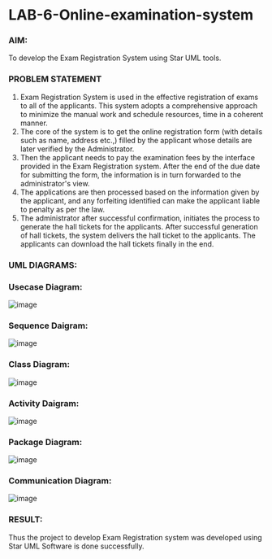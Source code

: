 # LAB-6-Online-examination-system
### AIM:
To develop the Exam Registration System using Star UML tools.
### PROBLEM STATEMENT
1. Exam Registration System is used in the effective registration of exams to all of the
applicants. This system adopts a comprehensive approach to minimize the manual work and
schedule resources, time in a coherent manner.
2. The core of the system is to get the online registration form (with details such as name,
address etc.,) filled by the applicant whose details are later verified by the Administrator.
3. Then the applicant needs to pay the examination fees by the interface provided in the
Exam Registration system. After the end of the due date for submitting the form, the
information is in turn forwarded to the administrator's view.
4. The applications are then processed based on the information given by the applicant,
and any forfeiting identified can make the applicant liable to penalty as per the law.
5. The administrator after successful confirmation, initiates the process to generate the
hall tickets for the applicants. After successful generation of hall tickets, the system delivers
the hall ticket to the applicants. The applicants can download the hall tickets finally in the end.
### UML DIAGRAMS:
### Usecase Diagram:
![image](https://github.com/Niroshassithanathan/LAB-6-Online-examination-system/assets/121418437/0ddf0e30-4fc0-49d0-a236-6dfcbb6c6e8c)

### Sequence Daigram:
![image](https://github.com/Niroshassithanathan/LAB-6-Online-examination-system/assets/121418437/1e5fdbab-6c31-4866-a2dd-056089ddde45)

### Class Diagram:
![image](https://github.com/Niroshassithanathan/LAB-6-Online-examination-system/assets/121418437/56085f3f-18eb-4ea4-a476-e3d36ec30c26)

### Activity Daigram:
![image](https://github.com/Niroshassithanathan/LAB-6-Online-examination-system/assets/121418437/ed4f205b-9194-48e9-99dd-1f17f64c159f)

### Package Diagram:
![image](https://github.com/Niroshassithanathan/LAB-6-Online-examination-system/assets/121418437/dbc5a194-4fed-410d-aae1-708ac565ea25)

### Communication Diagram:
![image](https://github.com/Niroshassithanathan/LAB-6-Online-examination-system/assets/121418437/b3b9b11f-8f41-4483-b03a-05d70d07f49f)

### RESULT:
Thus the project to develop Exam Registration system was developed using Star UML
Software is done successfully.

